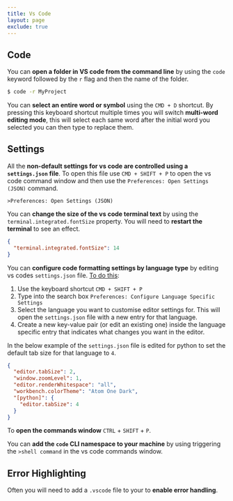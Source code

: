 ```yaml
---
title: Vs Code
layout: page
exclude: true
---
```


## Code

You can **open a folder in VS code from the command line** by using the `code` keyword followed by the `r` flag and then the name of the folder.
```bash
$ code -r MyProject
```

You can **select an entire word or symbol** using the `CMD + D` shortcut. By pressing this keyboard shortcut multiple times you will switch **multi-word editing mode**, this will select each same word after the initial word you selected you can then type to replace them.

## Settings

All the **non-default settings for vs code are controlled using a `settings.json` file**. To open this file use `CMD + SHIFT + P` to open the vs code command window and then use the `Preferences: Open Settings (JSON)` command.
```
>Preferences: Open Settings (JSON)
```

You can **change the size of the vs code terminal text** by using the `terminal.integrated.fontSize` property. You will need to **restart the terminal** to see an effect.
```json
{
  "terminal.integrated.fontSize": 14
}
```

You can **configure code formatting settings by language type** by editing vs codes `settings.json` file. [To do this](https://stackoverflow.com/questions/34247939/how-to-set-per-filetype-tab-size):

1. Use the keyboard shortcut `CMD + SHIFT + P`
2. Type into the search box `Preferences: Configure Language Specific Settings`
3. Select the language you want to customise editor settings for. This will open the `settings.json` file with a new entry for that language.
4. Create a new key-value pair (or edit an existing one) inside the language specific entry that indicates what changes you want in the editor.
 
In the below example of the `settings.json` file is edited for python to set the default tab size for that language to `4`.
```json
{
  "editor.tabSize": 2,
  "window.zoomLevel": 1,
  "editor.renderWhitespace": "all",
  "workbench.colorTheme": "Atom One Dark",
  "[python]": {
    "editor.tabSize": 4
  }
}
```

To **open the commands window** `CTRL` + `SHIFT` + `P`.

You can **add the `code` CLI namespace to your machine** by using triggering the `>shell command` in the vs code commands window.

## Error Highlighting

Often you will need to add a `.vscode` file to your to **enable error handling**.
<!--stackedit_data:
eyJoaXN0b3J5IjpbLTY5OTA2MDY0MiwyNzg2NjAzNjEsLTE0MT
k1MjAzMzAsMjY0NzYyOTcwLDEzMTc3OTczOTYsMTM4MjYzMDE0
MCwtMTczNzkwMjU3MSwtMTAzODkxMDIwM119
-->